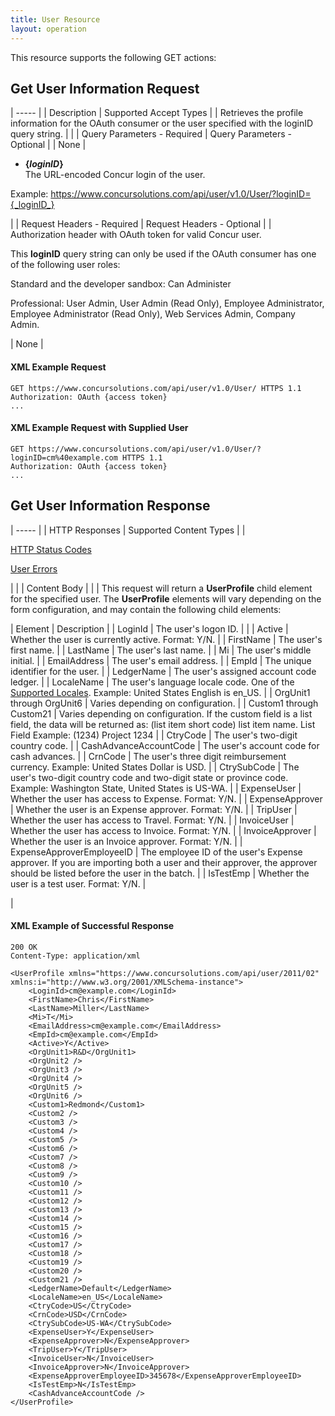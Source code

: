```yaml
---
title: User Resource
layout: operation
---
```





This resource supports the following GET actions:

##  Get User Information Request

| ----- |
|  Description |  Supported Accept Types |
|  Retrieves the profile information for the OAuth consumer or the user specified with the loginID query string. |   |
|  Query Parameters - Required |  Query Parameters - Optional |
|  None |

* **{_loginID_}**  
The URL-encoded Concur login of the user.

Example: https://www.concursolutions.com/api/user/v1.0/User/?loginID={_loginID_}

 |
|  Request Headers - Required |  Request Headers - Optional |
|  Authorization header with OAuth token for valid Concur user.

This **loginID** query string can only be used if the OAuth consumer has one of the following user roles:

Standard and the developer sandbox: Can Administer

Professional: User Admin, User Admin (Read Only), Employee Administrator, Employee Administrator (Read Only), Web Services Admin, Company Admin.

 |  None |

####  XML Example Request

    GET https://www.concursolutions.com/api/user/v1.0/User/ HTTPS 1.1
    Authorization: OAuth {access token}
    ...

####  XML Example Request with Supplied User

    GET https://www.concursolutions.com/api/user/v1.0/User/?loginID=cm%40example.com HTTPS 1.1
    Authorization: OAuth {access token}
    ...

##  Get User Information Response

| ----- |
|  HTTP Responses |  Supported Content Types |
|

[HTTP Status Codes][1]

[User Errors][2]

 |   |
|  Content Body |   |
|  This request will return a **UserProfile** child element for the specified user. The **UserProfile** elements will vary depending on the form configuration, and may contain the following child elements:  

|  Element |  Description |
|  LoginId |  The user's logon ID. |   |
|  Active |  Whether the user is currently active. Format: Y/N. |
|  FirstName |  The user's first name. |
|  LastName |  The user's last name. |
|  Mi |  The user's middle initial. |
|  EmailAddress |  The user's email address. |
|  EmpId |  The unique identifier for the user. |
|  LedgerName |  The user's assigned account code ledger. |
|  LocaleName |  The user's language locale code. One of the [Supported Locales][3]. Example: United States English is en_US. |
|  OrgUnit1 through OrgUnit6 |  Varies depending on configuration. |
|  Custom1 through Custom21 |  Varies depending on configuration. If the custom field is a list field, the data will be returned as: (list item short code) list item name. List Field Example: <Custom1>(1234) Project 1234</Custom1> |
|  CtryCode |  The user's two-digit country code. |
|  CashAdvanceAccountCode |  The user's account code for cash advances. |
|  CrnCode |  The user's three digit reimbursement currency. Example: United States Dollar is USD. |
|  CtrySubCode |  The user's two-digit country code and two-digit state or province code. Example: Washington State, United States is US-WA. |
|  ExpenseUser |  Whether the user has access to Expense. Format: Y/N. |
|  ExpenseApprover |  Whether the user is an Expense approver. Format: Y/N. |
|  TripUser |  Whether the user has access to Travel. Format: Y/N. |
|  InvoiceUser |  Whether the user has access to Invoice. Format: Y/N. |
|  InvoiceApprover |  Whether the user is an Invoice approver. Format: Y/N. |
|  ExpenseApproverEmployeeID |  The employee ID of the user's Expense approver. If you are importing both a user and their approver, the approver should be listed before the user in the batch. |
|  IsTestEmp |  Whether the user is a test user. Format: Y/N. |

 |

####  XML Example of Successful Response

    200 OK
    Content-Type: application/xml

    <UserProfile xmlns="https://www.concursolutions.com/api/user/2011/02" xmlns:i="http://www.w3.org/2001/XMLSchema-instance">
        <LoginId>cm@example.com</LoginId>
        <FirstName>Chris</FirstName>
        <LastName>Miller</LastName>
        <Mi>T</Mi>
        <EmailAddress>cm@example.com</EmailAddress>
        <EmpId>cm@example.com</EmpId>
        <Active>Y</Active>
        <OrgUnit1>R&D</OrgUnit1>
        <OrgUnit2 />
        <OrgUnit3 />
        <OrgUnit4 />
        <OrgUnit5 />
        <OrgUnit6 />
        <Custom1>Redmond</Custom1>
        <Custom2 />
        <Custom3 />
        <Custom4 />
        <Custom5 />
        <Custom6 />
        <Custom7 />
        <Custom8 />
        <Custom9 />
        <Custom10 />
        <Custom11 />
        <Custom12 />
        <Custom13 />
        <Custom14 />
        <Custom15 />
        <Custom16 />
        <Custom17 />
        <Custom18 />
        <Custom19 />
        <Custom20 />
        <Custom21 />
        <LedgerName>Default</LedgerName>
        <LocaleName>en_US</LocaleName>
        <CtryCode>US</CtryCode>
        <CrnCode>USD</CrnCode>
        <CtrySubCode>US-WA</CtrySubCode>
        <ExpenseUser>Y</ExpenseUser>
        <ExpenseApprover>N</ExpenseApprover>
        <TripUser>Y</TripUser>
        <InvoiceUser>N</InvoiceUser>
        <InvoiceApprover>N</InvoiceApprover>
        <ExpenseApproverEmployeeID>345678</ExpenseApproverEmployeeID>
        <IsTestEmp>N</IsTestEmp>
        <CashAdvanceAccountCode />
    </UserProfile>

  


[1]: https://developer.concur.com/reference/http-codes
[2]: https://developer.concur.com/node/401#usererrors
[3]: https://developer.concur.com/reference/locale-codes
